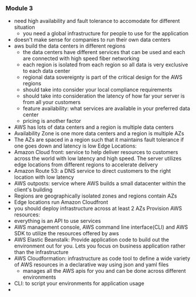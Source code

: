 ### Module 3
- need high availability and fault tolerance to accomodate for different situation
	- you need a global infrastructure for people to use for the application
- doesn't make sense for companies to run their own data centers
- aws build the data centers in different regions
	- the data centers have different services that can be used and each are connected with high speed fiber networking
	- each region is isolated from each region so all data is very exclusive to each data center
	- regional data sovereignty is part of the critical design for the AWS regions
	- should take into consider your local compliance requirements
	- should take into consideration the latency of how far your server is from all your customers
	- feature availability: what services are available in your preferred data center
	- pricing is another factor
- AWS has lots of data centers and a region is multiple data centers
- Availability Zone is one more data centers and a region is multiple AZs
- The AZs are spaced in a region such that it maintains fault tolerance if one goes down and latency is low
Edge Locations:
- Amazon Cloud front: service to help deliver resources to customers across the world with low latency and high speed. The server utilizes edge locations from different regions to accelerate delivery
- Amazon Route 53: a DNS service to direct customers to the right location with low latency
- AWS outposts: service where AWS builds a small datacenter within the client's building
- Regions are geographically isolated zones and regions contain AZs
- Edge locations run Amazon Cloudfront
- you should deploy infrastructure across at least 2 AZs
Provision AWS resources:
- everything is an API to use services
- AWS management console, AWS command line interface(CLI) and AWS SDK to utilize the resources offered by aws
- AWS Elastic Beanstalk: Provide application code to build out the environment out for you. Lets you focus on business application rather than the infrastructure
- AWS Cloudformation: infrastructure as code tool to define a wide variety of AWS resources in a declarative way using json and yaml files
	- manages all the AWS apis for you and can be done across different environments
- CLI: to script your environments for application usage
- 
